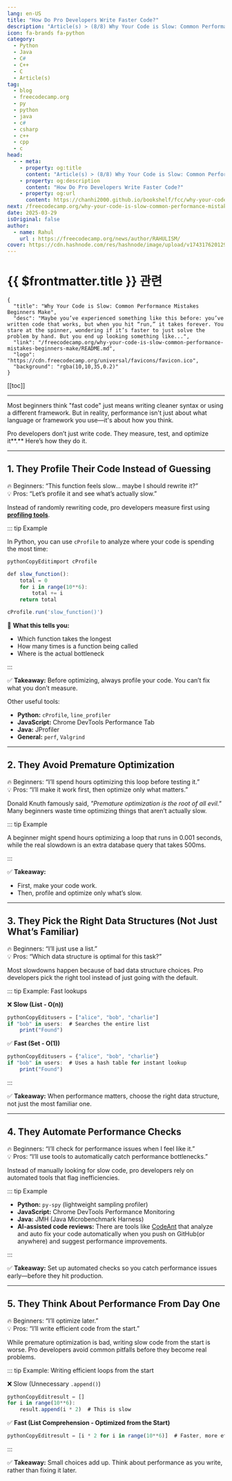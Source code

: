 ```yaml
---
lang: en-US
title: "How Do Pro Developers Write Faster Code?"
description: "Article(s) > (8/8) Why Your Code is Slow: Common Performance Mistakes Beginners Make"
icon: fa-brands fa-python
category:
  - Python
  - Java
  - C#
  - C++
  - C
  - Article(s)
tag:
  - blog
  - freecodecamp.org
  - py
  - python
  - java
  - c#
  - csharp
  - c++
  - cpp
  - c
head:
  - - meta:
    - property: og:title
      content: "Article(s) > (8/8) Why Your Code is Slow: Common Performance Mistakes Beginners Make"
    - property: og:description
      content: "How Do Pro Developers Write Faster Code?"
    - property: og:url
      content: https://chanhi2000.github.io/bookshelf/fcc/why-your-code-is-slow-common-performance-mistakes-beginners-make/how-do-pro-developers-write-faster-code.html
next: /freecodecamp.org/why-your-code-is-slow-common-performance-mistakes-beginners-make/README.md#🚀-final-thoughts-lessons-learned-the-hard-way
date: 2025-03-29
isOriginal: false
author:
  - name: Rahul
    url : https://freecodecamp.org/news/author/RAHULISM/
cover: https://cdn.hashnode.com/res/hashnode/image/upload/v1743176201295/448f0407-8a15-4b59-a91f-8a197bc07578.png
---
```


# {{ $frontmatter.title }} 관련

```component VPCard
{
  "title": "Why Your Code is Slow: Common Performance Mistakes Beginners Make",
  "desc": "Maybe you’ve experienced something like this before: you’ve written code that works, but when you hit “run,” it takes forever. You stare at the spinner, wondering if it’s faster to just solve the problem by hand. But you end up looking something like...",
  "link": "/freecodecamp.org/why-your-code-is-slow-common-performance-mistakes-beginners-make/README.md",
  "logo": "https://cdn.freecodecamp.org/universal/favicons/favicon.ico",
  "background": "rgba(10,10,35,0.2)"
}
```

[[toc]]

---

<SiteInfo
  name="Why Your Code is Slow: Common Performance Mistakes Beginners Make"
  desc="Maybe you’ve experienced something like this before: you’ve written code that works, but when you hit “run,” it takes forever. You stare at the spinner, wondering if it’s faster to just solve the problem by hand. But you end up looking something like..."
  url="https://freecodecamp.org/news/why-your-code-is-slow-common-performance-mistakes-beginners-make#heading-how-do-pro-developers-write-faster-code"
  logo="https://cdn.freecodecamp.org/universal/favicons/favicon.ico"
  preview="https://cdn.hashnode.com/res/hashnode/image/upload/v1743176201295/448f0407-8a15-4b59-a91f-8a197bc07578.png"/>

Most beginners think "fast code" just means writing cleaner syntax or using a different framework. But in reality, performance isn't just about what language or framework you use—it's about how you think.

Pro developers don’t just write code. They measure, test, and optimize it**.** Here’s how they do it.

---

## 1. They Profile Their Code Instead of Guessing

🔥 Beginners: “This function feels slow… maybe I should rewrite it?”  
💡 Pros: “Let’s profile it and see what’s actually slow.”

Instead of randomly rewriting code, pro developers measure first using [**profiling tools**](/freecodecamp.org/how-to-use-pythons-built-in-profiling-tools-examples-and-best-practices.md).

::: tip Example

In Python, you can use `cProfile` to analyze where your code is spending the most time:

```js
pythonCopyEditimport cProfile

def slow_function():
    total = 0
    for i in range(10**6):
        total += i
    return total

cProfile.run('slow_function()')
```

👀 **What this tells you:**

- Which function takes the longest
- How many times is a function being called
- Where is the actual bottleneck

:::

✅ **Takeaway:** Before optimizing, always profile your code. You can’t fix what you don’t measure.

Other useful tools:

- **Python:** `cProfile`, `line_profiler`
- **JavaScript:** Chrome DevTools Performance Tab
- **Java:** JProfiler
- **General:** `perf`, `Valgrind`

---

## 2. They Avoid Premature Optimization

🔥 Beginners: “I’ll spend hours optimizing this loop before testing it.”  
💡 Pros: “I’ll make it work first, then optimize only what matters.”

Donald Knuth famously said, *"Premature optimization is the root of all evil."* Many beginners waste time optimizing things that aren’t actually slow.

::: tip Example

A beginner might spend hours optimizing a loop that runs in 0.001 seconds, while the real slowdown is an extra database query that takes 500ms.

:::

✅ **Takeaway:**

- First, make your code work.
- Then, profile and optimize only what’s slow.

---

## 3. They Pick the Right Data Structures (Not Just What’s Familiar)

🔥 Beginners: “I’ll just use a list.”  
💡 Pros: “Which data structure is optimal for this task?”

Most slowdowns happen because of bad data structure choices. Pro developers pick the right tool instead of just going with the default.

::: tip Example: Fast lookups

❌ **Slow (List - O(n))**

```js
pythonCopyEditusers = ["alice", "bob", "charlie"]
if "bob" in users:  # Searches the entire list
    print("Found")
```

✅ **Fast (Set - O(1))**

```js
pythonCopyEditusers = {"alice", "bob", "charlie"}
if "bob" in users:  # Uses a hash table for instant lookup
    print("Found")
```

:::

✅ **Takeaway:** When performance matters, choose the right data structure, not just the most familiar one.

---

## 4. They Automate Performance Checks

🔥 Beginners: “I’ll check for performance issues when I feel like it.”  
💡 Pros: “I’ll use tools to automatically catch performance bottlenecks.”

Instead of manually looking for slow code, pro developers rely on automated tools that flag inefficiencies.

::: tip Example

- **Python:** `py-spy` (lightweight sampling profiler)
- **JavaScript:** Chrome DevTools Performance Monitoring
- **Java:** JMH (Java Microbenchmark Harness)
- **AI-assisted code reviews:** There are tools like [<FontIcon icon="fas fa-globe"/>CodeAnt](http://codeant.ai) that analyze and auto fix your code automatically when you push on GitHub(or anywhere) and suggest performance improvements.

:::

✅ **Takeaway:** Set up automated checks so you catch performance issues early—before they hit production.

---

## 5. They Think About Performance From Day One

🔥 Beginners: “I’ll optimize later.”  
💡 Pros: “I’ll write efficient code from the start.”

While premature optimization is bad, writing slow code from the start is worse. Pro developers avoid common pitfalls before they become real problems.

::: tip Example: Writing efficient loops from the start

❌ Slow (Unnecessary `.append()`)

```js
pythonCopyEditresult = []
for i in range(10**6):
    result.append(i * 2)  # This is slow
```

✅ **Fast (List Comprehension - Optimized from the Start)**

```js
pythonCopyEditresult = [i * 2 for i in range(10**6)]  # Faster, more efficient
```

:::

✅ **Takeaway:** Small choices add up. Think about performance as you write, rather than fixing it later.
